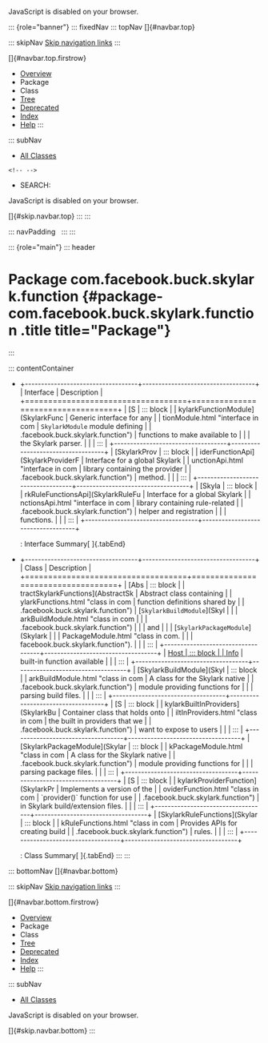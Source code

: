 <div>

JavaScript is disabled on your browser.

</div>

::: {role="banner"}
::: fixedNav
::: topNav
[]{#navbar.top}

::: skipNav
[Skip navigation links](#skip.navbar.top "Skip navigation links")
:::

[]{#navbar.top.firstrow}

-   [Overview](../../../../../index.html)
-   Package
-   Class
-   [Tree](package-tree.html)
-   [Deprecated](../../../../../deprecated-list.html)
-   [Index](../../../../../index-all.html)
-   [Help](../../../../../help-doc.html)
:::

::: subNav
-   [All Classes](../../../../../allclasses.html)

```{=html}
<!-- -->
```
-   SEARCH:

<div>

<div>

JavaScript is disabled on your browser.

</div>

</div>

[]{#skip.navbar.top}
:::
:::

::: navPadding
 
:::
:::

::: {role="main"}
::: header
# Package com.facebook.buck.skylark.function {#package-com.facebook.buck.skylark.function .title title="Package"}
:::

::: contentContainer
-   +-----------------------------------+-----------------------------------+
    | Interface                         | Description                       |
    +===================================+===================================+
    | [S                                | ::: block                         |
    | kylarkFunctionModule](SkylarkFunc | Generic interface for any         |
    | tionModule.html "interface in com | `SkylarkModule` module defining   |
    | .facebook.buck.skylark.function") | functions to make available to    |
    |                                   | the Skylark parser.               |
    |                                   | :::                               |
    +-----------------------------------+-----------------------------------+
    | [SkylarkProv                      | ::: block                         |
    | iderFunctionApi](SkylarkProviderF | Interface for a global Skylark    |
    | unctionApi.html "interface in com | library containing the provider   |
    | .facebook.buck.skylark.function") | method.                           |
    |                                   | :::                               |
    +-----------------------------------+-----------------------------------+
    | [Skyla                            | ::: block                         |
    | rkRuleFunctionsApi](SkylarkRuleFu | Interface for a global Skylark    |
    | nctionsApi.html "interface in com | library containing rule-related   |
    | .facebook.buck.skylark.function") | helper and registration           |
    |                                   | functions.                        |
    |                                   | :::                               |
    +-----------------------------------+-----------------------------------+

    : Interface Summary[ ]{.tabEnd}

-   +-----------------------------------+-----------------------------------+
    | Class                             | Description                       |
    +===================================+===================================+
    | [Abs                              | ::: block                         |
    | tractSkylarkFunctions](AbstractSk | Abstract class containing         |
    | ylarkFunctions.html "class in com | function definitions shared by    |
    | .facebook.buck.skylark.function") | [`SkylarkBuildModule`](Skyl       |
    |                                   | arkBuildModule.html "class in com |
    |                                   | .facebook.buck.skylark.function") |
    |                                   | and                               |
    |                                   | [`SkylarkPackageModule`](Skylark  |
    |                                   | PackageModule.html "class in com. |
    |                                   | facebook.buck.skylark.function"). |
    |                                   | :::                               |
    +-----------------------------------+-----------------------------------+
    | [Host                             | ::: block                         |
    | Info](HostInfo.html "class in com | A factory for `host_info`         |
    | .facebook.buck.skylark.function") | built-in function available       |
    |                                   | :::                               |
    +-----------------------------------+-----------------------------------+
    | [SkylarkBuildModule](Skyl         | ::: block                         |
    | arkBuildModule.html "class in com | A class for the Skylark native    |
    | .facebook.buck.skylark.function") | module providing functions for    |
    |                                   | parsing build files.              |
    |                                   | :::                               |
    +-----------------------------------+-----------------------------------+
    | [S                                | ::: block                         |
    | kylarkBuiltInProviders](SkylarkBu | Container class that holds onto   |
    | iltInProviders.html "class in com | the built in providers that we    |
    | .facebook.buck.skylark.function") | want to expose to users           |
    |                                   | :::                               |
    +-----------------------------------+-----------------------------------+
    | [SkylarkPackageModule](Skylar     | ::: block                         |
    | kPackageModule.html "class in com | A class for the Skylark native    |
    | .facebook.buck.skylark.function") | module providing functions for    |
    |                                   | parsing package files.            |
    |                                   | :::                               |
    +-----------------------------------+-----------------------------------+
    | [S                                | ::: block                         |
    | kylarkProviderFunction](SkylarkPr | Implements a version of the       |
    | oviderFunction.html "class in com | \`provider()\` function for use   |
    | .facebook.buck.skylark.function") | in Skylark build/extension files. |
    |                                   | :::                               |
    +-----------------------------------+-----------------------------------+
    | [SkylarkRuleFunctions](Skylar     | ::: block                         |
    | kRuleFunctions.html "class in com | Provides APIs for creating build  |
    | .facebook.buck.skylark.function") | rules.                            |
    |                                   | :::                               |
    +-----------------------------------+-----------------------------------+

    : Class Summary[ ]{.tabEnd}
:::
:::

::: bottomNav
[]{#navbar.bottom}

::: skipNav
[Skip navigation links](#skip.navbar.bottom "Skip navigation links")
:::

[]{#navbar.bottom.firstrow}

-   [Overview](../../../../../index.html)
-   Package
-   Class
-   [Tree](package-tree.html)
-   [Deprecated](../../../../../deprecated-list.html)
-   [Index](../../../../../index-all.html)
-   [Help](../../../../../help-doc.html)
:::

::: subNav
-   [All Classes](../../../../../allclasses.html)

<div>

<div>

JavaScript is disabled on your browser.

</div>

</div>

[]{#skip.navbar.bottom}
:::
